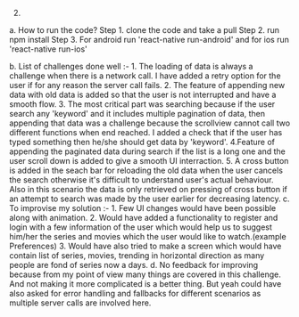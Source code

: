 2.
a. How to run the code?
    Step 1. clone the code and take a pull
    Step 2. run npm install
    Step 3. For android run 'react-native run-android' and for ios run 'react-native run-ios'

b. List of challenges done well :-
    1. The loading of data is always a challenge when there is a network call. I have added a retry option for the user if for any reason the server call fails.
    2. The feature of appending new data with old data is added so that the user is not interrupted and have a smooth flow.
    3. The most critical part was searching because if the user search any 'keyword' and it includes multiple pagination of data, then appending that data was a challenge because the scrollview cannot call two different functions when end reached. I added a check that if the user has typed something then he/she should get data by 'keyword'.
    4.Feature of appending the paginated data during search if the list is a long one and the user scroll down is added to give a smooth UI interraction.
    5. A cross button is added in the seach bar for reloading the old data when the user cancels the search otherwise it's difficult to understand user's actual behaviour. Also in this scenario the data is only retrieved on pressing of cross button if an attempt to search was made by the user earlier for decreasing latency.
c. To improvise my solution :- 
    1. Few UI changes would have been possible along with animation.
    2. Would have added a functionality to register and login with a few information of the user which would help us to suggest him/her the series and movies which the user would like to watch.(example Preferences) 
    3. Would have also tried to make a screen which would have contain list of series, movies, trending in horizontal direction as many people are fond of series now a days.
d. No feedback for improving because from my point of view many things are covered in this challenge. And not making it more complicated is a better thing. But yeah could have also asked for error handling and fallbacks for different scenarios as multiple server calls are involved here.





